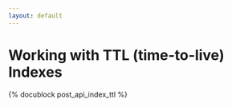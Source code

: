```yaml
---
layout: default
---
```

Working with TTL (time-to-live) Indexes
=======================================

{% docublock post_api_index_ttl %}
